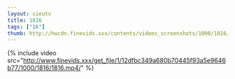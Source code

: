 ```yaml
--- 
layout: sieutv
title: 1816
tags: ["1k"]
thumb: http://hwcdn.finevids.xxx/contents/videos_screenshots/1000/1816/preview.mp4.jpg
---
```

{% include video src="http://www.finevids.xxx/get_file/1/12dfbc349a680b70445f93a5e9646b77/1000/1816/1816.mp4/" %} 
